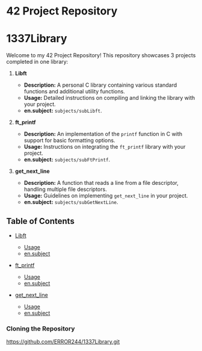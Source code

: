 # 42 Project Repository
# 1337Library

Welcome to my 42 Project Repository! This repository showcases 3 projects completed in one library:

1. **Libft**
   - **Description:** A personal C library containing various standard functions and additional utility functions.
   - **Usage:** Detailed instructions on compiling and linking the library with your project.
   - **en.subject:** `subjects/subLibft`.

2. **ft_printf**
   - **Description:** An implementation of the `printf` function in C with support for basic formatting options.
   - **Usage:** Instructions on integrating the `ft_printf` library with your project.
   - **en.subject:** `subjects/subFtPrintf`.

3. **get_next_line**
   - **Description:** A function that reads a line from a file descriptor, handling multiple file descriptors.
   - **Usage:** Guidelines on implementing `get_next_line` in your project.
   - **en.subject:** `subjects/subGetNextLine`.

## Table of Contents

- [Libft](#libft)
  - [Usage](#usage)
  - [en.subject](#en.subject)

- [ft_printf](#ft_printf)
  - [Usage](#usage)
  - [en.subject](#en.subject)

- [get_next_line](#get_next_line)
  - [Usage](#usage)
  - [en.subject](#en.subject)

### Cloning the Repository

https://github.com/ERROR244/1337Library.git
